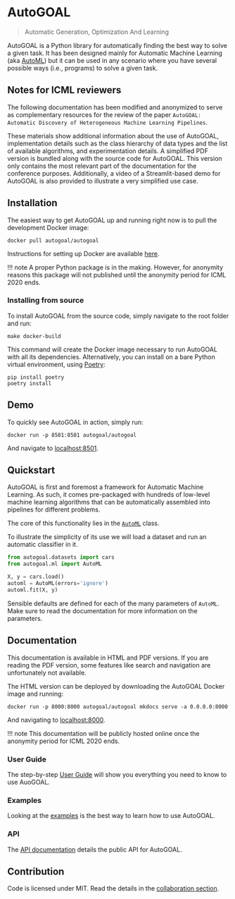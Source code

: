 # AutoGOAL

> Automatic Generation, Optimization And Learning

AutoGOAL is a Python library for automatically finding the best way to solve a given task.
It has been designed mainly for Automatic Machine Learning (aka [AutoML](https://www.automl.org))
but it can be used in any scenario where you have several possible ways (i.e., programs) to solve a given task.

## Notes for ICML reviewers

The following documentation has been modified and anonymized to serve as complementary resources
for the review of the paper `AutoGOAL: Automatic Discovery of Heterogeneous Machine Learning Pipelines`.

These materials show additional information about the use of AutoGOAL, implementation details such
as the class hierarchy of data types and the list of available algorithms, and experimentation details.
A simplified PDF version is bundled along with the source code for AutoGOAL.
This version only contains the most relevant part of the documentation for the conference purposes.
Additionally, a video of a Streamlit-based demo for AutoGOAL is also provided to illustrate a very simplified use case.

## Installation

The easiest way to get AutoGOAL up and running right now is to pull the development Docker image:

    docker pull autogoal/autogoal

Instructions for setting up Docker are available [here](https://www.docker.com/get-started).

!!! note
    A proper Python package is in the making. However, for anonymity reasons
    this package will not published until the anonymity period for ICML 2020 ends.

### Installing from source

To install AutoGOAL from the source code, simply navigate to the root folder and run:

    make docker-build

This command will create the Docker image necessary to run AutoGOAL with all its dependencies.
Alternatively, you can install on a bare Python virtual environment, using [Poetry](https://python-poetry.org/):

    pip install poetry
    poetry install

## Demo

To quickly see AutoGOAL in action, simply run:

    docker run -p 8501:8501 autogoal/autogoal

And navigate to [localhost:8501](http://localhost:8501).

## Quickstart

AutoGOAL is first and foremost a framework for Automatic Machine Learning.
As such, it comes pre-packaged with hundreds of low-level machine learning
algorithms that can be automatically assembled into pipelines for different problems.

The core of this functionality lies in the [`AutoML`](./api/autogoal.ml#automl) class.

To illustrate the simplicity of its use we will load a dataset and run an automatic classifier in it.

```python
from autogoal.datasets import cars
from autogoal.ml import AutoML

X, y = cars.load()
automl = AutoML(errors='ignore')
automl.fit(X, y)
```

Sensible defaults are defined for each of the many parameters of `AutoML`.
Make sure to read the documentation for more information on the parameters.

## Documentation

This documentation is available in HTML and PDF versions. If you are reading the PDF version, some
features like search and navigation are unfortunately not available.

The HTML version can be deployed by downloading the AutoGOAL Docker image and running:

    docker run -p 8000:8000 autogoal/autogoal mkdocs serve -a 0.0.0.0:8000

And navigating to [localhost:8000](http://localhost:8000).

!!! note
    This documentation will be publicly hosted online once the anonymity period for ICML 2020 ends.

### User Guide

The step-by-step [User Guide](./guide/) will show you everything you need to know to use AuoGOAL.

### Examples

Looking at the [examples](./examples/) is the best way to learn how to use AutoGOAL.

### API

The [API documentation](./api) details the public API for AutoGOAL.

## Contribution

Code is licensed under MIT. Read the details in the [collaboration section](./contributing).
